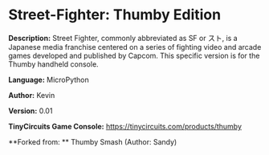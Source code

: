 # Street-Fighter: Thumby Edition

**Description:**
Street Fighter, commonly abbreviated as SF or スト, is a Japanese media franchise centered on a series of fighting video and arcade games developed and published by Capcom. This specific version is for the Thumby handheld console.

**Language:**
MicroPython

**Author:**
Kevin

**Version:**
0.01

**TinyCircuits Game Console:**
https://tinycircuits.com/products/thumby

**Forked from: **
Thumby Smash (Author: Sandy)

